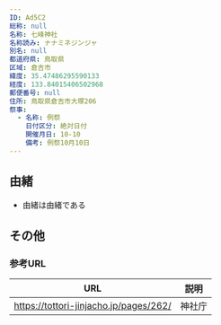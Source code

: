 ```yaml
---
ID: Ad5C2
総称: null
名称: 七峰神社
名称読み: ナナミネジンジャ
別名: null
都道府県: 鳥取県
区域: 倉吉市
緯度: 35.47486295590133
経度: 133.84015406502968
郵便番号: null
住所: 鳥取県倉吉市大塚206
祭事:
  - 名称: 例祭
    日付区分: 絶対日付
    開催月日: 10-10
    備考: 例祭10月10日
---
```


## 由緒

- 由緒は由緒である

## その他

### 参考URL

| URL                                    | 説明   |
| -------------------------------------- | ------ |
| https://tottori-jinjacho.jp/pages/262/ | 神社庁 |
